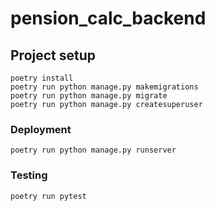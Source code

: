 # pension_calc_backend

## Project setup
```
poetry install
poetry run python manage.py makemigrations
poetry run python manage.py migrate
poetry run python manage.py createsuperuser
```

### Deployment
```
poetry run python manage.py runserver
```

### Testing
```
poetry run pytest
```
